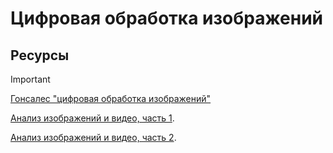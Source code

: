# Цифровая обработка изображений

## Ресурсы

> [!IMPORTANT]
> [Гонсалес "цифровая обработка изображений"](...)
> 
> [Анализ изображений и видео, часть 1](https://www.youtube.com/playlist?list=PLlb7e2G7aSpR6L3pqVh8124ZITsmWckQZ).
> 
> [Анализ изображений и видео, часть 2](https://www.youtube.com/playlist?list=PLlb7e2G7aSpQdGYOtlbo1_2yDcewW3G0m).
